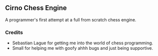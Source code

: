 
## Cirno Chess Engine

A programmer's first attempt at a full from scratch chess engine.

### Credits
- Sebastian Lague for getting me into the world of chess programming.
- Small for helping me with goofy ahhh bugs and just being supportive.
